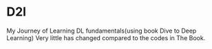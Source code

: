 # D2l
My Journey of Learning DL fundamentals(using book Dive to Deep Learning)
Very little has changed compared to the codes in The Book.
